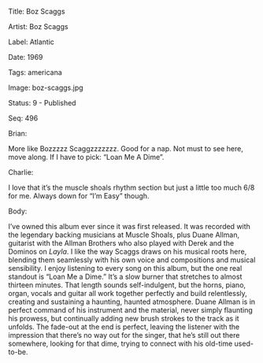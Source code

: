 Title:  Boz Scaggs

Artist: Boz Scaggs

Label:  Atlantic

Date:   1969

Tags:   americana

Image:  boz-scaggs.jpg

Status: 9 - Published

Seq:    496

Brian: 

More like Bozzzzz Scaggzzzzzzz. Good for a nap. Not must to see here, move along. If I have to pick: “Loan Me A Dime”.


Charlie: 

I love that it’s the muscle shoals rhythm section but just a little too much 6/8 for me. Always down for “I’m Easy” though.


Body: 

I’ve owned this album ever since it was first released. It was recorded with the legendary backing musicians at Muscle Shoals, plus Duane Allman, guitarist with the Allman Brothers who also played with Derek and the Dominos on *Layla*. I like the way Scaggs draws on his musical roots here, blending them seamlessly with his own voice and compositions and musical sensibility. I enjoy listening to every song on this album, but the one real standout is “Loan Me a Dime.” It’s a slow burner that stretches to almost thirteen minutes. That length sounds self-indulgent, but the horns, piano, organ, vocals and guitar all work together perfectly and build relentlessly, creating and sustaining a haunting, haunted atmosphere. Duane Allman is in perfect command of his instrument and the material, never simply flaunting his prowess, but continually adding new brush strokes to the track as it unfolds. The fade-out at the end is perfect, leaving the listener with the impression that there’s no way out for the singer, that he’s still out there somewhere, looking for that dime, trying to connect with his old-time used-to-be. 

